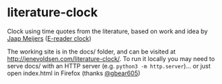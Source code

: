# literature-clock
Clock using time quotes from the literature, based on work and idea by
        [Jaap Meijers](http://www.eerlijkemedia.nl/) ([E-reader clock](https://www.instructables.com/id/Literary-Clock-Made-From-E-reader/))
        
The working site is in the docs/ folder, and can be visited at http://jenevoldsen.com/literature-clock/. To run it locally you may need to serve docs/ with an HTTP server (e.g. `python3 -m http.server`)... or just open index.html in Firefox (thanks [@gbear605](https://github.com/gbear605)) 
